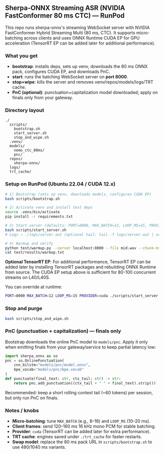 ## Sherpa-ONNX Streaming ASR (NVIDIA FastConformer 80 ms CTC) — RunPod

This repo runs sherpa-onnx's streaming WebSocket server with NVIDIA FastConformer Hybrid Streaming Multi (80 ms, CTC). It supports micro-batching across clients and uses ONNX Runtime CUDA EP for GPU acceleration (TensorRT EP can be added later for additional performance).

### What you get

- **bootstrap**: installs deps, sets up venv, downloads the 80 ms ONNX pack, configures CUDA EP, and downloads PnC.
- **start**: runs the batching WebSocket server on **port 8000**.
- **stop+wipe**: kills the server and removes venv/repos/models/logs/TRT cache.
- **PnC (optional)**: punctuation+capitalization model downloaded; apply on finals only from your gateway.

### Directory layout

```
./
  scripts/
    bootstrap.sh
    start_server.sh
    stop_and_wipe.sh
  .venv/
  models/
    nemo_ctc_80ms/
    pnc/
  repos/
    sherpa-onnx/
  logs/
  trt_cache/
```

### Setup on RunPod (Ubuntu 22.04 / CUDA 12.x)

```bash
# 1) Bootstrap (sets up venv, downloads models, configures CUDA EP)
bash scripts/bootstrap.sh

# 2) Activate venv and install test deps
source .venv/bin/activate
pip install -r requirements.txt

# 3) Start server (defaults: PORT=8000, MAX_BATCH=12, LOOP_MS=15, PROVIDER=cuda)
bash scripts/start_server.sh
# Logs → ./logs/server.out (optional tail: tail -f logs/server.out | sed -u 's/\r/\n/g')

# 4) Warmup and verify
python test/warmup.py --server localhost:8000 --file mid.wav --chunk-ms 120
cat test/results/warmup.txt
```

**Optional TensorRT EP**: For additional performance, TensorRT EP can be added later by installing TensorRT packages and rebuilding ONNX Runtime from source. The CUDA EP setup above is sufficient for 80-100 concurrent streams on L40/L40S.

You can override at runtime:

```bash
PORT=8000 MAX_BATCH=12 LOOP_MS=15 PROVIDER=cuda ./scripts/start_server.sh
```

### Stop and purge

```bash
bash scripts/stop_and_wipe.sh
```

### PnC (punctuation + capitalization) — finals only

Bootstrap downloads the online PnC model to `models/pnc`. Apply it only when emitting finals from your gateway/service to keep partial latency low:

```python
import sherpa_onnx as so
pnc = so.OnlinePunctuation(
    cnn_bilstm="models/pnc/model.onnx",
    bpe_vocab="models/pnc/bpe.vocab"
)
def punctuate(final_text: str, ctx_tail: str) -> str:
    return pnc.add_punctuation((ctx_tail + " " + final_text).strip())
```

Recommended: keep a short rolling context tail (~60 tokens) per session, but only run PnC on finals.

### Notes / knobs

- **Micro-batching**: tune `MAX_BATCH` (e.g., 8–16) and `LOOP_MS` (10–20 ms).
- **Client frames**: send 120–160 ms 16 kHz mono PCM for stable batching.
- **Provider**: `cuda` (TensorRT can be added later for extra performance).
- **TRT cache**: engines saved under `./trt_cache` for faster restarts.
- **Swap model**: replace the 80 ms pack URL in `scripts/bootstrap.sh` to use 480/1040 ms variants.
